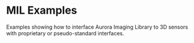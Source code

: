 # MIL Examples

Examples showing how to interface Aurora Imaging Library to 3D sensors with proprietary or pseudo-standard interfaces.
